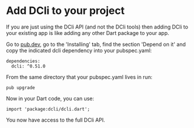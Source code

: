 # Add DCli to your project

If you are just using the DCli API \(and not the DCli tools\) then adding DCli to your existing app is like adding any other Dart package to your app.

Go to [pub.dev](https://pub.dev/packages/dcli/install), go to the 'Installing' tab, find the section 'Depend on it' and copy the indicated dcli dependency into your pubspec.yaml:

```text
dependencies:
  dcli: ^0.51.0
```

From the same directory that your pubspec.yaml lives in run:

```text
pub upgrade
```

Now in your Dart code, you can use:

```text
import 'package:dcli/dcli.dart';
```

You now have access to the full DCli API.


